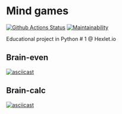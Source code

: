 # Mind games

[![Github Actions Status](https://github.com/AnDeVerin/python-project-lvl1/workflows/Python%20CI/badge.svg)](https://github.com/AnDeVerin/python-project-lvl1/actions)
[![Maintainability](https://api.codeclimate.com/v1/badges/1f3b36226988e4b60ce3/maintainability)](https://codeclimate.com/github/AnDeVerin/python-project-lvl1/maintainability)  

Educational project in Python # 1 @ Hexlet.io


## Brain-even

[![asciicast](https://asciinema.org/a/aIDCv1CnD6XpPrFAhOJuumPql.svg)](https://asciinema.org/a/aIDCv1CnD6XpPrFAhOJuumPql)

## Brain-calc

[![asciicast](https://asciinema.org/a/3ZHCS1CIiOSxWuJLxk0hD8lpo.svg)](https://asciinema.org/a/3ZHCS1CIiOSxWuJLxk0hD8lpo)
